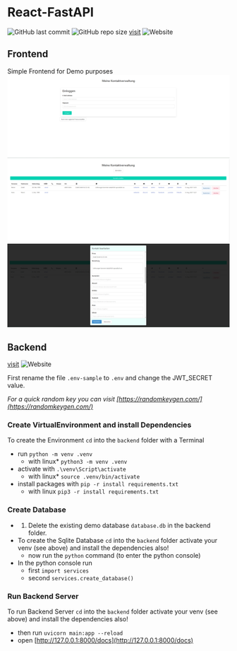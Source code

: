 # React-FastAPI

![GitHub last commit](https://img.shields.io/github/last-commit/oje-edu/react_fastapi) ![GitHub repo size](https://img.shields.io/github/repo-size/oje-edu/react_fastapi) [visit](https://contacts.noconcept.dev) ![Website](https://img.shields.io/website?down_color=crimson&down_message=%E2%80%A0&style=plastic&up_color=lime&up_message=online&url=https%3A%2F%2Fcontacts.noconcept.dev)

## Frontend

Simple Frontend for Demo purposes
![login](./shots/login.png)
![main](./shots/verwaltung.png)
![edit](./shots/edit.png)

## Backend

[visit](https://contact-api.noconcept.dev/docs) ![Website](https://img.shields.io/website?down_color=crimson&down_message=%E2%80%A0&style=plastic&up_color=lime&up_message=online&url=https%3A%2F%2Fcontact-api.noconcept.dev/docs)

First rename the file `.env-sample` to `.env` and change the JWT_SECRET value.

_For a quick random key you can visit [https://randomkeygen.com/](https://randomkeygen.com/)_

### Create VirtualEnvironment and install Dependencies

To create the Environment `cd` into the `backend` folder with a Terminal

- run `python -m venv .venv`
  - with linux\* `python3 -m venv .venv`
- activate with `.\venv\Script\activate`
  - with linux\* `source .venv/bin/activate`
- install packages with `pip -r install requirements.txt`
  - with linux `pip3 -r install requirements.txt`

### Create Database

- 1. Delete the existing demo database `database.db` in the backend folder.
- To create the Sqlite Database `cd` into the `backend` folder activate your venv (see above) and install the dependencies also!
  - now run the `python` command (to enter the python console)
- In the python console run
  - first `import services`
  - second `services.create_database()`

### Run Backend Server

To run Backend Server `cd` into the `backend` folder activate your venv (see above) and install the dependencies also!

- then run `uvicorn main:app --reload`
- open [http://127.0.0.1:8000/docs](http://127.0.0.1:8000/docs)
